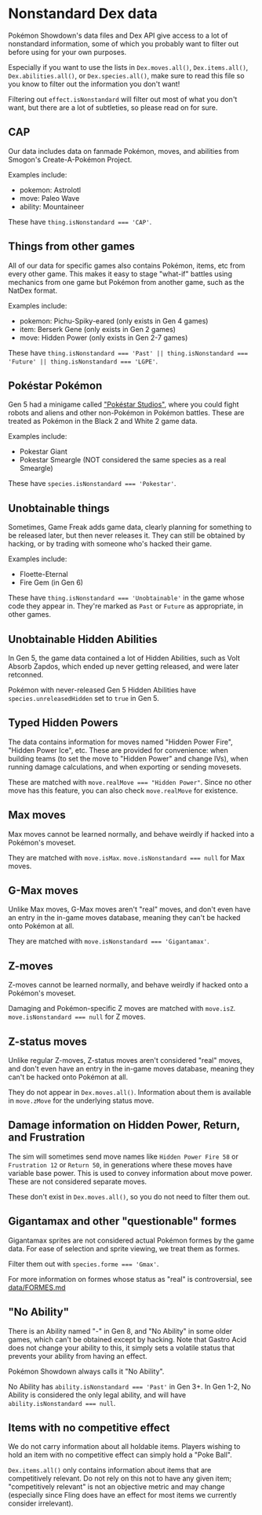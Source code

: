 # Nonstandard Dex data

Pokémon Showdown's data files and Dex API give access to a lot of nonstandard information, some of which you probably want to filter out before using for your own purposes.

Especially if you want to use the lists in `Dex.moves.all()`, `Dex.items.all()`, `Dex.abilities.all()`, or `Dex.species.all()`, make sure to read this file so you know to filter out the information you don't want!

Filtering out `effect.isNonstandard` will filter out most of what you don't want, but there are a lot of subtleties, so please read on for sure.

## CAP

Our data includes data on fanmade Pokémon, moves, and abilities from Smogon's Create-A-Pokémon Project.

Examples include:

- pokemon: Astrolotl
- move: Paleo Wave
- ability: Mountaineer

These have `thing.isNonstandard === 'CAP'`.

## Things from other games

All of our data for specific games also contains Pokémon, items, etc from every other game. This makes it easy to stage "what-if" battles using mechanics from one game but Pokémon from another game, such as the NatDex format.

Examples include:

- pokemon: Pichu-Spiky-eared (only exists in Gen 4 games)
- item: Berserk Gene (only exists in Gen 2 games)
- move: Hidden Power (only exists in Gen 2-7 games)

These have `thing.isNonstandard === 'Past' || thing.isNonstandard === 'Future' || thing.isNonstandard === 'LGPE'`.

## Pokéstar Pokémon

Gen 5 had a minigame called ["Pokéstar Studios"](https://bulbapedia.bulbagarden.net/wiki/Pok%C3%A9star_Studios), where you could fight robots and aliens and other non-Pokémon in Pokémon battles. These are treated as Pokémon in the Black 2 and White 2 game data.

Examples include:

- Pokestar Giant
- Pokestar Smeargle (NOT considered the same species as a real Smeargle)

These have `species.isNonstandard === 'Pokestar'`.

## Unobtainable things

Sometimes, Game Freak adds game data, clearly planning for something to be released later, but then never releases it. They can still be obtained by hacking, or by trading with someone who's hacked their game.

Examples include:

- Floette-Eternal
- Fire Gem (in Gen 6)

These have `thing.isNonstandard === 'Unobtainable'` in the game whose code they appear in. They're marked as `Past` or `Future` as appropriate, in other games.

## Unobtainable Hidden Abilities

In Gen 5, the game data contained a lot of Hidden Abilities, such as Volt Absorb Zapdos, which ended up never getting released, and were later retconned.

Pokémon with never-released Gen 5 Hidden Abilities have `species.unreleasedHidden` set to `true` in Gen 5.

## Typed Hidden Powers

The data contains information for moves named "Hidden Power Fire", "Hidden Power Ice", etc. These are provided for convenience: when building teams (to set the move to "Hidden Power" and change IVs), when running damage calculations, and when exporting or sending movesets.

These are matched with `move.realMove === "Hidden Power"`. Since no other move has this feature, you can also check `move.realMove` for existence.

## Max moves

Max moves cannot be learned normally, and behave weirdly if hacked into a Pokémon's moveset.

They are matched with `move.isMax`. `move.isNonstandard === null` for Max moves.

## G-Max moves

Unlike Max moves, G-Max moves aren't "real" moves, and don't even have an entry in the in-game moves database, meaning they can't be hacked onto Pokémon at all.

They are matched with `move.isNonstandard === 'Gigantamax'`.

## Z-moves

Z-moves cannot be learned normally, and behave weirdly if hacked onto a Pokémon's moveset.

Damaging and Pokémon-specific Z moves are matched with `move.isZ`. `move.isNonstandard === null` for Z moves.

## Z-status moves

Unlike regular Z-moves, Z-status moves aren't considered "real" moves, and don't even have an entry in the in-game moves database, meaning they can't be hacked onto Pokémon at all.

They do not appear in `Dex.moves.all()`. Information about them is available in `move.zMove` for the underlying status move.

## Damage information on Hidden Power, Return, and Frustration

The sim will sometimes send move names like `Hidden Power Fire 58` or `Frustration 12` or `Return 50`, in generations where these moves have variable base power. This is used to convey information about move power. These are not considered separate moves.

These don't exist in `Dex.moves.all()`, so you do not need to filter them out.

## Gigantamax and other "questionable" formes

Gigantamax sprites are not considered actual Pokémon formes by the game data. For ease of selection and sprite viewing, we treat them as formes.

Filter them out with `species.forme === 'Gmax'`.

For more information on formes whose status as "real" is controversial, see [data/FORMES.md](./../data/FORMES.md)

## "No Ability"

There is an Ability named "-" in Gen 8, and "No Ability" in some older games, which can't be obtained except by hacking. Note that Gastro Acid does not change your ability to this, it simply sets a volatile status that prevents your ability from having an effect.

Pokémon Showdown always calls it "No Ability".

No Ability has `ability.isNonstandard === 'Past'` in Gen 3+. In Gen 1-2, No Ability is considered the only legal ability, and will have `ability.isNonstandard === null`.

## Items with no competitive effect

We do not carry information about all holdable items. Players wishing to hold an item with no competitive effect can simply hold a "Poke Ball".

`Dex.items.all()` only contains information about items that are competitively relevant. Do not rely on this not to have any given item; "competitively relevant" is not an objective metric and may change (especially since Fling does have an effect for most items we currently consider irrelevant).
